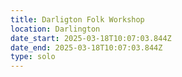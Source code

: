 ```yaml
---
title: Darligton Folk Workshop
location: Darlington
date_start: 2025-03-18T10:07:03.844Z
date_end: 2025-03-18T10:07:03.844Z
type: solo
---
```



